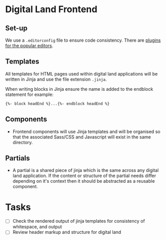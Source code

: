 # Digital Land Frontend

## Set-up

We use a `.editorconfig` file to ensure code consistency. There are [plugins for the popular editors](https://editorconfig.org/#download).

## Templates

All templates for HTML pages used within digital land applications will be written in Jinja and use the file extension `.jinja`. 

When writing blocks in Jinja ensure the name is added to the endblock statement for example:

```
{%- block headEnd %}...{%- endblock headEnd %}
```

 ## Components

 - Frontend components will use Jinja templates and will be organised so that the associated Sass/CSS and Javascript will exist in the same directory.

## Partials 

- A partial is a shared piece of jinja which is the same across any digital land application. If the content or structure of the partial needs differ depending on it's context then it should be abstracted as a reusable component.

# Tasks

- [ ] Check the rendered output of jinja templates for consistency of whitespace, and output
- [ ] Review header markup and structure for digital land
